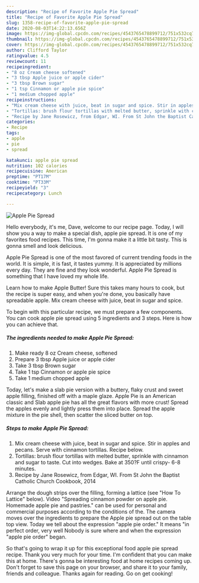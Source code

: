 ```yaml
---
description: "Recipe of Favorite Apple Pie Spread"
title: "Recipe of Favorite Apple Pie Spread"
slug: 1358-recipe-of-favorite-apple-pie-spread
date: 2020-08-03T14:22:13.656Z
image: https://img-global.cpcdn.com/recipes/4543765478899712/751x532cq70/apple-pie-spread-recipe-main-photo.jpg
thumbnail: https://img-global.cpcdn.com/recipes/4543765478899712/751x532cq70/apple-pie-spread-recipe-main-photo.jpg
cover: https://img-global.cpcdn.com/recipes/4543765478899712/751x532cq70/apple-pie-spread-recipe-main-photo.jpg
author: Clifford Taylor
ratingvalue: 4.5
reviewcount: 11
recipeingredient:
- "8 oz Cream cheese softened"
- "3 tbsp Apple juice or apple cider"
- "3 tbsp Brown sugar"
- "1 tsp Cinnamon or apple pie spice"
- "1 medium chopped apple"
recipeinstructions:
- "Mix cream cheese with juice, beat in sugar and spice. Stir in apples and pecans. Serve with cinnamon tortillas. Recipe below."
- "Tortillas: brush flour tortillas with melted butter, sprinkle with cinnamon and sugar to taste. Cut into wedges. Bake at 350?F until crispy- 6-8 minutes."
- "Recipe by Jane Rosewicz, from Edgar, WI. From St John the Baptist Catholic Church Cookbook, 2014"
categories:
- Recipe
tags:
- apple
- pie
- spread

katakunci: apple pie spread 
nutrition: 102 calories
recipecuisine: American
preptime: "PT17M"
cooktime: "PT33M"
recipeyield: "3"
recipecategory: Lunch

---
```



![Apple Pie Spread](https://img-global.cpcdn.com/recipes/4543765478899712/751x532cq70/apple-pie-spread-recipe-main-photo.jpg)

Hello everybody, it's me, Dave, welcome to our recipe page. Today, I will show you a way to make a special dish, apple pie spread. It is one of my favorites food recipes. This time, I'm gonna make it a little bit tasty. This is gonna smell and look delicious.

Apple Pie Spread is one of the most favored of current trending foods in the world. It is simple, it is fast, it tastes yummy. It is appreciated by millions every day. They are fine and they look wonderful. Apple Pie Spread is something that I have loved my whole life.

Learn how to make Apple Butter! Sure this takes many hours to cook, but the recipe is super easy, and when you&#39;re done, you basically have spreadable apple. Mix cream cheese with juice, beat in sugar and spice.


To begin with this particular recipe, we must prepare a few components. You can cook apple pie spread using 5 ingredients and 3 steps. Here is how you can achieve that.

<!--inarticleads1-->

##### The ingredients needed to make Apple Pie Spread:

1. Make ready 8 oz Cream cheese, softened
1. Prepare 3 tbsp Apple juice or apple cider
1. Take 3 tbsp Brown sugar
1. Take 1 tsp Cinnamon or apple pie spice
1. Take 1 medium chopped apple


Today, let&#39;s make a slab pie version with a buttery, flaky crust and sweet apple filling, finished off with a maple glaze. Apple Pie is an American classic and Slab apple pie has all the great flavors with more crust! Spread the apples evenly and lightly press them into place. Spread the apple mixture in the pie shell, then scatter the sliced butter on top. 

<!--inarticleads2-->

##### Steps to make Apple Pie Spread:

1. Mix cream cheese with juice, beat in sugar and spice. Stir in apples and pecans. Serve with cinnamon tortillas. Recipe below.
1. Tortillas: brush flour tortillas with melted butter, sprinkle with cinnamon and sugar to taste. Cut into wedges. Bake at 350?F until crispy- 6-8 minutes.
1. Recipe by Jane Rosewicz, from Edgar, WI. From St John the Baptist Catholic Church Cookbook, 2014


Arrange the dough strips over the filling, forming a lattice (see &#34;How To Lattice&#34; below). Video &#34;Spreading cinnamon powder on apple pie. Homemade apple pie and pastries.&#34; can be used for personal and commercial purposes according to the conditions of the. The camera moves over the ingredients to prepare the Apple pie spread out on the table top view. Today we tell about the expression &#34;apple pie order.&#34; It means &#34;in perfect order, very well Nobody is sure where and when the expression &#34;apple pie order&#34; began. 

So that's going to wrap it up for this exceptional food apple pie spread recipe. Thank you very much for your time. I'm confident that you can make this at home. There's gonna be interesting food at home recipes coming up. Don't forget to save this page on your browser, and share it to your family, friends and colleague. Thanks again for reading. Go on get cooking!
